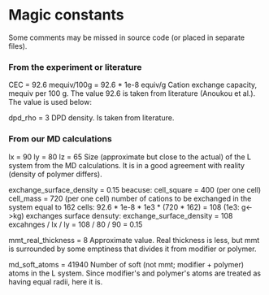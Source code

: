 # Magic constants

Some comments may be missed in source code (or placed in separate files).


### From the experiment or literature

CEC = 92.6 mequiv/100g = 92.6 * 1e-8 equiv/g
Cation exchange capacity, mequiv per 100 g. The value 92.6 is taken from 
literature (Anoukou et al.). The value is used below:

dpd_rho  = 3
DPD density. Is taken from literature.


### From our MD calculations

lx = 90
ly = 80
lz = 65
Size (approximate but close to the actual) of the L system from the MD
calculations. It is in a good agreement with reality (density of polymer differs).

exchange_surface_density = 0.15 beacuse:
cell_square = 400 (per one cell)
cell_mass = 720 (per one cell)
number of cations to be exchanged in the system equal to 162 cells:
92.6 * 1e-8 * 1e3 * (720 * 162) = 108  (1e3: g<->kg)
exchanges surface densuty:
exchange_surface_density = 108 excahnges / lx / ly = 108 / 80 / 90 = 0.15

mmt_real_thickness = 8
Approximate value. Real thickness is less, but mmt is surrounded by some 
emptiness that divides it from modifier or polymer.

md_soft_atoms = 41940
Number of soft (not mmt; modifier + polymer) atoms in the L system. Since 
modifier's and polymer's atoms are treated as having equal radii, here it is.
